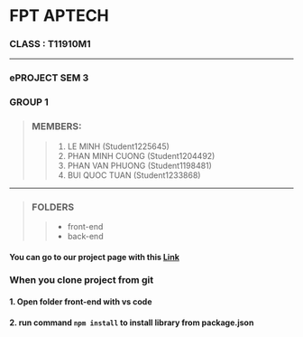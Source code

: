 # FPT APTECH
### CLASS : T11910M1
---
### ePROJECT SEM 3
### GROUP 1
> ### MEMBERS: 
>> 1. LE MINH (Student1225645)  
>> 2. PHAN MINH CUONG (Student1204492)
>> 3. PHAN VAN PHUONG (Student1198481) 
>> 4. BUI QUOC TUAN (Student1233868)

---

> ### FOLDERS
>> - front-end
>> - back-end

#### You can go to our project page with this [Link](https://github.com/thisisminh172/EPROJECT-SEM3-GROUP1.git)

### When you clone project from git
#### 1. Open folder **front-end** with vs code
#### 2. run command `npm install` to install library from package.json

